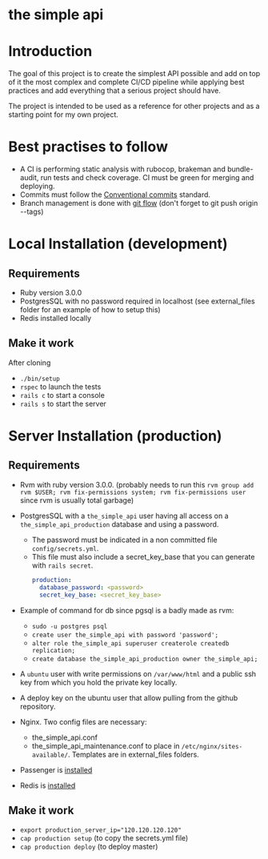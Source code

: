 # the simple api
# Introduction
The goal of this project is to create the simplest API possible and add on top of it the most complex and complete CI/CD pipeline while applying best practices and add everything that a serious project should have. 

The project is intended to be used as a reference for other projects and as a starting point for my own project.

# Best practises to follow
- A CI is performing static analysis with rubocop, brakeman and bundle-audit, run tests and check coverage. CI must be green for merging and deploying.
- Commits must follow the [Conventional commits](https://www.conventionalcommits.org/en/v1.0.0/) standard.
- Branch management is done with [git flow](https://levelup.gitconnected.com/introduction-to-git-flow-3ad331d097fa
  ) (don't forget to git push origin --tags)


# Local Installation (development)

## Requirements
- Ruby version 3.0.0
- PostgresSQL with no password required in localhost (see external_files folder for an example of how to setup this)
- Redis installed locally

## Make it work
After cloning
- `./bin/setup`
- `rspec` to launch the tests
- `rails c` to start a console
- `rails s` to start the server

# Server Installation (production)

## Requirements
- Rvm with ruby version 3.0.0. (probably needs to run this `rvm group add rvm $USER; rvm fix-permissions system; rvm fix-permissions user` since rvm is usually total garbage)
- PostgresSQL with a `the_simple_api` user having all access on a `the_simple_api_production` database and using a password.
  - The password must be indicated in a non committed file `config/secrets.yml`.
  - This file must also include a secret_key_base that you can generate with `rails secret`.
    ```yml
    production:
      database_password: <password>
      secret_key_base: <secret_key_base>
    ```
    
- Example of command for db since pgsql is a badly made as rvm: 
  - `sudo -u postgres psql` 
  - `create user the_simple_api with password 'password';`
  - `alter role the_simple_api superuser createrole createdb replication;`
  - `create database the_simple_api_production owner the_simple_api;`


- A `ubuntu` user with write permissions on `/var/www/html` and a public ssh key from which you hold the private key locally.
- A deploy key on the ubuntu user that allow pulling from the github repository.
- Nginx. Two config files are necessary:
  - the_simple_api.conf
  - the_simple_api_maintenance.conf to place in `/etc/nginx/sites-available/`. Templates are in external_files folders.

- Passenger is [installed](https://www.phusionpassenger.com/docs/advanced_guides/install_and_upgrade/nginx/install/oss/focal.html)
- Redis is [installed](https://redis.io/docs/getting-started/installation/install-redis-on-linux/)

## Make it work
- `export production_server_ip="120.120.120.120"`
- `cap production setup` (to copy the secrets.yml file)
- `cap production deploy` (to deploy master)
